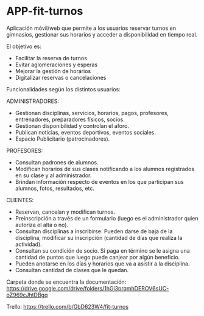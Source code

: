 # APP-fit-turnos
Aplicación móvil/web que permite a los usuarios reservar turnos en gimnasios, gestionar sus horarios y acceder a disponibilidad en tiempo real.

El objetivo es:
- Facilitar la reserva de turnos
- Evitar aglomeraciones y esperas
- Mejorar la gestión de horarios
- Digitalizar reservas o cancelaciones



Funcionalidades según los distintos usuarios:

ADMINISTRADORES:
- Gestionan disciplinas, servicios, horarios, pagos, profesores, entrenadores, preparadores físicos, socios. 
- Gestionan disponibilidad y controlan el aforo.
- Publican noticias, eventos deportivos, eventos sociales.
- Espacio Publicitario (patrocinadores). 


PROFESORES: 
- Consultan padrones de alumnos.
- Modifican horarios de sus clases notificando a los alumnos registrados en su clase y al administrador.
- Brindan información respecto de eventos en los que participan sus alumnos, fotos, resultados, etc.


CLIENTES: 
- Reservan, cancelan y modifican turnos.
- Preinscripción a través de un formulario (luego es el administrador quien autoriza el alta o no).
- Consultan disciplinas a inscribirse. Pueden darse de baja de la disciplina, modificar su inscripción (cantidad de días que realiza la actividad). 
- Consultan su condición de socio. Si paga en término se le asigna una cantidad de puntos que luego puede canjear por algún beneficio. 
- Pueden anotarse en los días y horarios que va a asistir a la disciplina.
- Consultan cantidad de clases que le quedan. 



Carpeta donde se encuentra la documentación:
https://drive.google.com/drive/folders/1hGj3prqmhDEROV6sUC-oZ969cJhtDBgq

Trello:
https://trello.com/b/GbD623W4/fit-turnos

